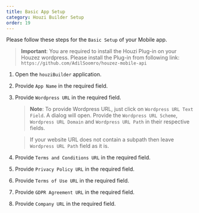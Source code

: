 ```yaml
---
title: Basic App Setup
category: Houzi Builder Setup
order: 19
---
```


Please follow these steps for the `Basic Setup` of your Mobile app.

> **Important**: You are required to install the Houzi Plug-in on your Houzez wordpress. Please install the Plug-in from following link:
> `https://github.com/AdilSoomro/houzez-mobile-api`

1. Open the `houziBuilder` application.
2. Provide `App Name` in the required field.
3. Provide `Wordpress URL` in the required field. 
    > **Note**: To provide Wordpress URL, just click on `Wordpress URL Text Field`. A dialog will open. Provide the `Wordpress URL Scheme`, `Wordpress URL Domain` and `Wordpress URL Path` in their respective fields. 

    > If your website URL does not contain a subpath then leave `Wordpress URL Path` field as it is.
4. Provide `Terms and Conditions URL` in the required field.
5. Provide `Privacy Policy URL` in the required field.
6. Provide `Terms of Use URL` in the required field.
7. Provide `GDPR Agreement URL` in the required field.
8. Provide `Company URL` in the required field.